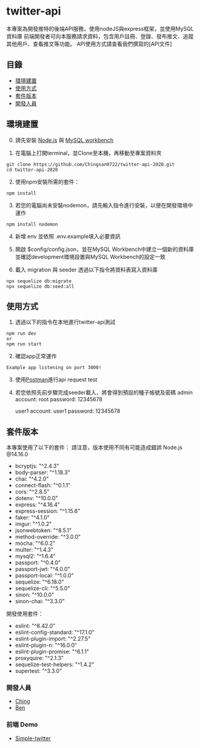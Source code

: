 # twitter-api

本專案為開發推特的後端API服務，使用nodeJS與express框架，並使用MySQL資料庫
前端開發者可向本服務請求資料，包含用戶註冊、登錄、發布推文、追蹤其他用戶、查看推文等功能。
API使用方式請查看我們撰寫的[API文件] 

## 目錄

- [環境建置](#環境建置)
- [使用方式](#使用方式)
- [套件版本](#套件版本)
- [開發人員](#開發人員)

## 環境建置

0. 請先安裝 [Node.js](https://nodejs.org/en/) 與 [MySQL workbench](https://www.mysql.com/)

1. 在電腦上打開terminal，並Clone至本機，再移動至專案資料夾
```
git clone https://github.com/Chingsan0722/twitter-api-2020.git
cd twitter-api-2020
```

2. 使用npm安裝所需的套件：
```
npm install
```

3. 若您的電腦尚未安裝nodemon，請先輸入指令進行安裝，以便在開發環境中運作
```
npm install nodemon
```
4. 新增.env 並依照 .env.example填入必要資訊

5. 開啟 $config/config.json，並在MySQL Workbench中建立一個新的資料庫
   並確認development環境設置與MySQL Workbench的設定一致

6. 載入 migration 與 seeder
   透過以下指令將資料表寫入資料庫
```
npx sequelize db:migrate
npx sequelize db:seed:all
```

## 使用方式
1. 透過以下的指令在本地進行twitter-api測試

```
npm run dev
or
npm run start
```

2. 確認app正常運作
```
Example app listening on port 3000!
```

3. 使用[Postman](https://www.postman.com/)進行api request test

4. 若您依照先前步驟完成seeder載入，將會得到預設的種子帳號及密碼
   admin
    account: root
    password: 12345678

   user1
    account: user1
    password: 12345678


## 套件版本

本專案使用了以下的套件：
請注意，版本使用不同有可能造成錯誤
Node.js @14.16.0

- bcryptjs: "^2.4.3"
- body-parser: "^1.18.3"
- chai: "^4.2.0"
- connect-flash: "^0.1.1"
- cors: "^2.8.5"
- dotenv: "^10.0.0"
- express: "^4.16.4"
- express-session: "^1.15.6"
- faker: "^4.1.0"
- imgur: "^1.0.2"
- jsonwebtoken: "^8.5.1"
- method-override: "^3.0.0"
- mocha: "^6.0.2"
- multer: "^1.4.3"
- mysql2: "^1.6.4"
- passport: "^0.4.0"
- passport-jwt: "^4.0.0"
- passport-local: "^1.0.0"
- sequelize: "^6.18.0"
- sequelize-cli: "^5.5.0"
- sinon: "^10.0.0"
- sinon-chai: "^3.3.0"

開發使用套件：

- eslint: "^8.42.0"
- eslint-config-standard: "^17.1.0"
- eslint-plugin-import: "^2.27.5"
- eslint-plugin-n: "^16.0.0"
- eslint-plugin-promise: "^6.1.1"
- proxyquire: "^2.1.3"
- sequelize-test-helpers: "^1.4.2"
- supertest: "^3.3.0"

### 開發人員

- [Ching](https://github.com/Chingsan0722)
- [Ben](https://github.com/Banwind)

### 前端 Demo
- [Simple-twitter](https://rubytzu.github.io/simple-twitter/)